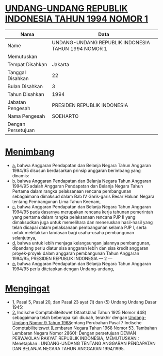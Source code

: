 # [UNDANG-UNDANG REPUBLIK INDONESIA TAHUN 1994 NOMOR 1](http://example.org/legal/document/uu/1994/1)

| Nama | Data |
| ------ | ----- |
|Name|UNDANG-UNDANG REPUBLIK INDONESIA TAHUN 1994 NOMOR 1|
|Memutuskan||
|Tempat Disahkan|Jakarta|
|Tanggal Disahkan|22|
|Bulan Disahkan|3|
|Tahun Disahkan|1994|
|Jabatan Pengesah|PRESIDEN REPUBLIK INDONESIA|
|Nama Pengesah|SOEHARTO|
|Dengan Persetujuan||
# [Menimbang](http://example.org/legal/document/uu/1994/1/menimbang)

* [a.](http://example.org/legal/document/uu/1994/1/menimbang/point/a) bahwa Anggaran Pendapatan dan Belanja Negara Tahun Anggaran 1994/95 disusun berdasarkan prinsip anggaran berimbang yang dinamis:
* [b.](http://example.org/legal/document/uu/1994/1/menimbang/point/b) bahwa Anggaran Pendapatan dan Belanja Negara Tahun Anggaran 1994/95 adalah Anggaran Pendapatan dan Belanja Negara Tahun Pertama dalam rangka pelaksanaan rencana pembangunan sebagaimana dimaksud dalam Bab IV Garis-garis Besar Haluan Negara tentang Pembangunan Lima Tahun Keenam,
* [c.](http://example.org/legal/document/uu/1994/1/menimbang/point/c) bahwa Anggaran Pendapatan dan Belanja Negara Tahun Anggaran 1994/95 pada dasarnya merupakan rencana kerja tahunan pemerintah yang pertama dalam rangka pelaksanaan rencana PJP II yang dimaksudkan juga untuk memelihara dan meneruskan hasil-hasil yang telah dicapai dalam pelaksanaan pembangunan selama PJP I, serta untuk meletakkan landasan bagi usaha-usaha pembangunan selanjutnya,
* [d.](http://example.org/legal/document/uu/1994/1/menimbang/point/d) bahwa untuk lebih menjaga kelangsungan jalannya pembangunan, dipandang perlu diatur sisa anggaran lebih dan sisa kredit anggaran proyek-proyek dalam anggaran pembangunan Tahun Anggaran 1994/95, PRESIDEN REPUBLIK INDONESIA — 2 —
* [e.](http://example.org/legal/document/uu/1994/1/menimbang/point/e) bahwa Anggaran Pendapatan dan Belanja Negara Tahun Anggaran 1994/95 perlu ditetapkan dengan Undang-undang,
# [Mengingat](http://example.org/legal/document/uu/1994/1/mengingat)

* [1.](http://example.org/legal/document/uu/1994/1/mengingat/point/0001) Pasal 5, Pasal 20, dan Pasal 23 ayat (1) dan (5) Undang Undang Dasar 1945:
* [2.](http://example.org/legal/document/uu/1994/1/mengingat/point/0002) Indische Comptabiliteitswet (Staatsblad Tahun 1925 Nomor 448) sebagaimana telah beberapa kali diubah, terakhir dengan [Undang-Undang Nomor 9 Tahun 1968](http://example.org/legal/document/uu/1968/9)entang Perubahan Pasal 7 Indische Comptabiliteitswet (Lembaran Negara Tahun 1968 Nomor 53, Tambahan Lembaran Negara Nomor 2860): Dengan persetujuan DEWAN PERWAKILAN RAKYAT REPUBLIK INDONESIA, MEMUTUSKAN : Menetapkan : UNDANG-UNDANG TENTANG ANGGARAN PENDAPATAN DAN BELANJA NEGARA TAHUN ANGGARAN 1994/1995.